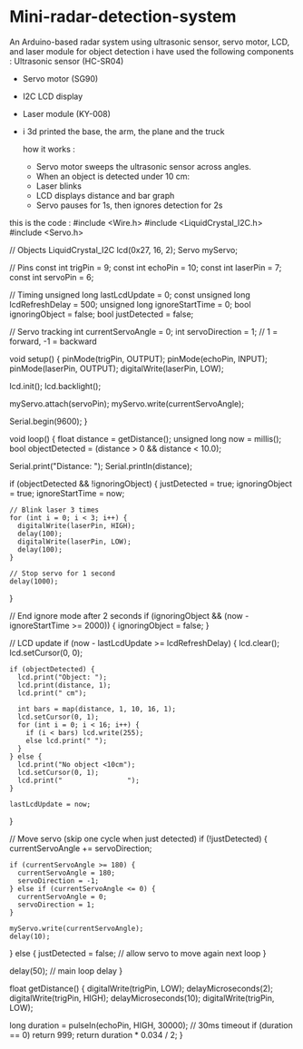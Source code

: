 # Mini-radar-detection-system
An Arduino-based radar system using ultrasonic sensor, servo motor, LCD, and laser module for object detection
i have used the following components : 
Ultrasonic sensor (HC-SR04)
- Servo motor (SG90)
- I2C LCD display
- Laser module (KY-008)
- i 3d printed the base, the arm, the plane and the truck

  how it works :
  - Servo motor sweeps the ultrasonic sensor across angles.
  - When an object is detected under 10 cm:
  - Laser blinks
  - LCD displays distance and bar graph
  - Servo pauses for 1s, then ignores detection for 2s


this is the code : 
#include <Wire.h>
#include <LiquidCrystal_I2C.h>
#include <Servo.h>

// Objects
LiquidCrystal_I2C lcd(0x27, 16, 2);
Servo myServo;

// Pins
const int trigPin = 9;
const int echoPin = 10;
const int laserPin = 7;
const int servoPin = 6;

// Timing
unsigned long lastLcdUpdate = 0;
const unsigned long lcdRefreshDelay = 500;
unsigned long ignoreStartTime = 0;
bool ignoringObject = false;
bool justDetected = false;

// Servo tracking
int currentServoAngle = 0;
int servoDirection = 1; // 1 = forward, -1 = backward

void setup() {
  pinMode(trigPin, OUTPUT);
  pinMode(echoPin, INPUT);
  pinMode(laserPin, OUTPUT);
  digitalWrite(laserPin, LOW);

  lcd.init();
  lcd.backlight();

  myServo.attach(servoPin);
  myServo.write(currentServoAngle);

  Serial.begin(9600);
}

void loop() {
  float distance = getDistance();
  unsigned long now = millis();
  bool objectDetected = (distance > 0 && distance < 10.0);

  Serial.print("Distance: ");
  Serial.println(distance);

  if (objectDetected && !ignoringObject) {
    justDetected = true;
    ignoringObject = true;
    ignoreStartTime = now;

    // Blink laser 3 times
    for (int i = 0; i < 3; i++) {
      digitalWrite(laserPin, HIGH);
      delay(100);
      digitalWrite(laserPin, LOW);
      delay(100);
    }

    // Stop servo for 1 second
    delay(1000);
  }

  // End ignore mode after 2 seconds
  if (ignoringObject && (now - ignoreStartTime >= 2000)) {
    ignoringObject = false;
  }

  // LCD update
  if (now - lastLcdUpdate >= lcdRefreshDelay) {
    lcd.clear();
    lcd.setCursor(0, 0);

    if (objectDetected) {
      lcd.print("Object: ");
      lcd.print(distance, 1);
      lcd.print(" cm");

      int bars = map(distance, 1, 10, 16, 1);
      lcd.setCursor(0, 1);
      for (int i = 0; i < 16; i++) {
        if (i < bars) lcd.write(255);
        else lcd.print(" ");
      }
    } else {
      lcd.print("No object <10cm");
      lcd.setCursor(0, 1);
      lcd.print("                ");
    }

    lastLcdUpdate = now;
  }

  // Move servo (skip one cycle when just detected)
  if (!justDetected) {
    currentServoAngle += servoDirection;

    if (currentServoAngle >= 180) {
      currentServoAngle = 180;
      servoDirection = -1;
    } else if (currentServoAngle <= 0) {
      currentServoAngle = 0;
      servoDirection = 1;
    }

    myServo.write(currentServoAngle);
    delay(10);
  } else {
    justDetected = false; // allow servo to move again next loop
  }

  delay(50); // main loop delay
}

float getDistance() {
  digitalWrite(trigPin, LOW);
  delayMicroseconds(2);
  digitalWrite(trigPin, HIGH);
  delayMicroseconds(10);
  digitalWrite(trigPin, LOW);

  long duration = pulseIn(echoPin, HIGH, 30000);  // 30ms timeout
  if (duration == 0) return 999;
  return duration * 0.034 / 2;
}
